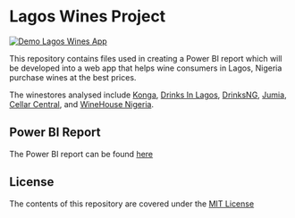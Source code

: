 # Lagos Wines Project

[![Demo Lagos Wines App](https://github.com/ObinnaIheanachor/Lagos-Wines-Project/blob/master/video-demo/Main%20Wine%20Video.gif)](https://youtu.be/nXM0SkO97DI)

This repository contains files used in creating a Power BI report which will be developed into a web app that helps wine consumers in Lagos, Nigeria purchase wines at the best prices.

The winestores analysed include [Konga](https://www.konga.com/category/wines-2004?page=1), [Drinks In Lagos](https://www.drinksinlagos.com/), [DrinksNG](https://www.drinks.ng/shop/wine/), [Jumia](https://www.jumia.com.ng/wines/), [Cellar Central](https://www.cellarcentral.ng/index.php?_route_=wines&page=1), and [WineHouse Nigeria](https://winehousenigeria.com/product-category/wine/).

## Power BI Report
The Power BI report can be found [here](https://github.com/ObinnaIheanachor/Lagos-Wines-Project/blob/master/Power-BI-report/Resa%20Wines%20PBIX%20File%20(1).pbix)

## License
The contents of this repository are covered under the [MIT License](https://github.com/ObinnaIheanachor/Lagos-Wines-Project/blob/master/License.txt)
